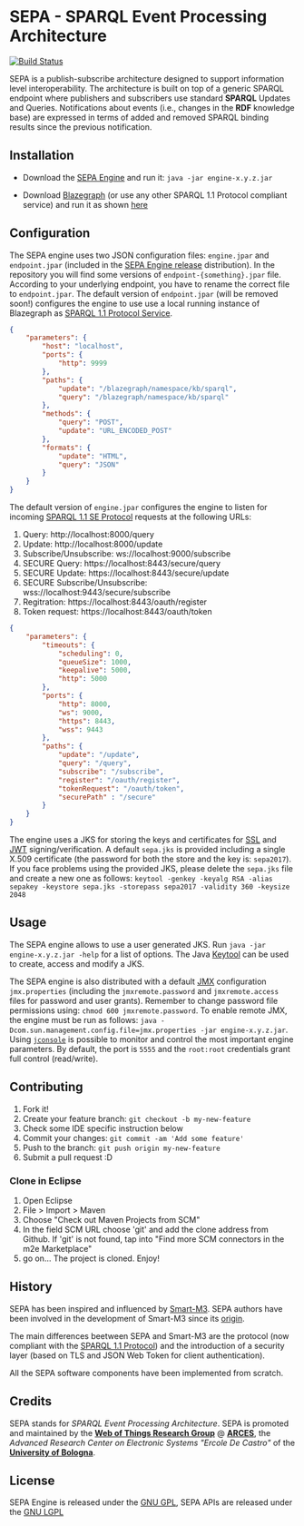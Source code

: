 # SEPA - SPARQL Event Processing Architecture
[![Build Status](https://travis-ci.org/arces-wot/SEPA.svg?branch=master)](https://travis-ci.org/arces-wot/SEPA)

SEPA is a publish-subscribe architecture designed to support information level interoperability. The architecture is built on top of a generic SPARQL endpoint where publishers and subscribers use standard **SPARQL** Updates and Queries. Notifications about events (i.e., changes in the **RDF** knowledge base) are expressed in terms of added and removed SPARQL binding results since the previous notification.

## Installation

- Download the [SEPA Engine](https://github.com/arces-wot/SEPA/releases/download/0.7.0/engine-0.7.0.rar) and run it: `java -jar engine-x.y.z.jar`

- Download [Blazegraph](https://sourceforge.net/projects/bigdata/files/latest/download) (or use any other SPARQL 1.1 Protocol compliant service) and run it as shown [here](https://wiki.blazegraph.com/wiki/index.php/Quick_Start) 

## Configuration

The SEPA engine uses two JSON configuration files: `engine.jpar` and `endpoint.jpar` (included in the [SEPA Engine release](https://github.com/arces-wot/SEPA/releases/download/0.7.0/engine-0.7.0.rar) distribution). 
In the repository you will find some versions of `endpoint-{something}.jpar` file. According to your underlying endpoint, you have to rename the correct file to `endpoint.jpar`.
The default version of `endpoint.jpar` (will be removed soon!) configures the engine to use use a local running instance of Blazegraph as [SPARQL 1.1 Protocol Service](https://www.w3.org/TR/sparql11-protocol/).

```json
{
	"parameters": {
		"host": "localhost",
		"ports": {
			"http": 9999
		},
		"paths": {
			"update": "/blazegraph/namespace/kb/sparql",
			"query": "/blazegraph/namespace/kb/sparql"
		},
		"methods": {
			"query": "POST",
			"update": "URL_ENCODED_POST"
		},
		"formats": {
			"update": "HTML",
			"query": "JSON"
		}
	}
}
```
The default version of  `engine.jpar` configures the engine to listen for incoming [SPARQL 1.1 SE Protocol](http://wot.arces.unibo.it/TR/sparql11-se-protocol/) requests at the following URLs:

1. Query: http://localhost:8000/query
2. Update: http://localhost:8000/update
3. Subscribe/Unsubscribe: ws://localhost:9000/subscribe
4. SECURE Query: https://localhost:8443/secure/query
5. SECURE Update: https://localhost:8443/secure/update
6. SECURE Subscribe/Unsubscribe: wss://localhost:9443/secure/subscribe 
7. Regitration: https://localhost:8443/oauth/register
8. Token request: https://localhost:8443/oauth/token
```json
{
	"parameters": {
		"timeouts": {
			"scheduling": 0,
			"queueSize": 1000,
			"keepalive": 5000,
			"http": 5000
		},
		"ports": {
			"http": 8000,
			"ws": 9000,
			"https": 8443,
			"wss": 9443
		},
		"paths": {
			"update": "/update",
			"query": "/query",
			"subscribe": "/subscribe",
			"register": "/oauth/register",
			"tokenRequest": "/oauth/token",
			"securePath" : "/secure"
		}
	}
}
```
The engine uses a JKS for storing the keys and certificates for [SSL](http://docs.oracle.com/cd/E19509-01/820-3503/6nf1il6ek/index.html) and [JWT](https://tools.ietf.org/html/rfc7519) signing/verification. A default `sepa.jks` is provided including a single X.509 certificate (the password for both the store and the key is: `sepa2017`). If you face problems using the provided JKS, please delete the `sepa.jks` file and create a new one as follows: `keytool -genkey -keyalg RSA -alias sepakey -keystore sepa.jks -storepass sepa2017 -validity 360 -keysize 2048`

## Usage

The SEPA engine allows to use a user generated JKS. Run `java -jar engine-x.y.z.jar -help` for a list of options. The Java [Keytool](https://docs.oracle.com/javase/6/docs/technotes/tools/solaris/keytool.html) can be used to create, access and modify a JKS. 

The SEPA engine is also distributed with a default [JMX](http://www.oracle.com/technetwork/articles/java/javamanagement-140525.html) configuration `jmx.properties` (including the `jmxremote.password` and `jmxremote.access` files for password and user grants). Remember to change password file permissions using: `chmod 600 jmxremote.password`. To enable remote JMX, the engine must be run as follows: `java -Dcom.sun.management.config.file=jmx.properties -jar engine-x.y.z.jar`. Using [`jconsole`](http://docs.oracle.com/javase/7/docs/technotes/guides/management/jconsole.html) is possible to monitor and control the most important engine parameters. By default, the port is `5555` and the `root:root` credentials grant full control (read/write).

## Contributing

1. Fork it!
2. Create your feature branch: `git checkout -b my-new-feature`
3. Check some IDE specific instruction below
4. Commit your changes: `git commit -am 'Add some feature'`
5. Push to the branch: `git push origin my-new-feature`
6. Submit a pull request :D

### Clone in Eclipse

1. Open Eclipse
2. File > Import > Maven
3. Choose "Check out Maven Projects from SCM"
4. In the field SCM URL choose 'git' and add the clone address from Github. If 'git' is not found, tap into "Find more SCM connectors in the m2e Marketplace"
5. go on...
The project is cloned. Enjoy!

## History

SEPA has been inspired and influenced by [Smart-M3](https://sourceforge.net/projects/smart-m3/). SEPA authors have been involved in the development of Smart-M3 since its [origin](https://artemis-ia.eu/project/4-sofia.html). 

The main differences beetween SEPA and Smart-M3 are the protocol (now compliant with the [SPARQL 1.1 Protocol](https://www.w3.org/TR/sparql11-protocol/)) and the introduction of a security layer (based on TLS and JSON Web Token for client authentication). 

All the SEPA software components have been implemented from scratch.

## Credits

SEPA stands for *SPARQL Event Processing Architecture*. SEPA is promoted and maintained by the [**Web of Things Research Group**](http://wot.arces.unibo.it) @ [**ARCES**](http://www.arces.unibo.it), the *Advanced Research Center on Electronic Systems "Ercole De Castro"* of the [**University of Bologna**](http://www.unibo.it).

## License

SEPA Engine is released under the [GNU GPL](https://github.com/arces-wot/SEPA/blob/master/engine/LICENSE), SEPA APIs are released under the  [GNU LGPL](https://github.com/arces-wot/SEPA/blob/master/client-api/LICENSE)
